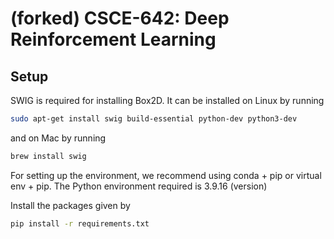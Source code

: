 # (forked) CSCE-642: Deep Reinforcement Learning

## Setup

SWIG is required for installing Box2D. It can be installed on Linux by running 
```bash
sudo apt-get install swig build-essential python-dev python3-dev
```
and on Mac by running
```bash
brew install swig
```

For setting up the environment, we recommend using conda + pip or virtual env + pip. The Python environment required is 3.9.16 (version)

 Install the packages given by
```bash
pip install -r requirements.txt
```
